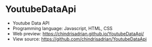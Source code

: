 # YoutubeDataApi

- Youtube Data API
- Programming language: Javascript, HTML, CSS
- Web preview: https://chindrisadrian.github.io/YoutubeDataApi/
- View source: https://github.com/chindrisadrian/YoutubeDataApi
